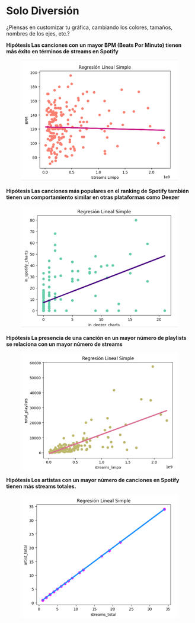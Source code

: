 # Solo Diversión

¿Piensas en customizar tu gráfica, cambiando los colores, tamaños, nombres de los ejes, etc.?

**Hipótesis Las canciones con un mayor BPM (Beats Por Minuto) tienen más éxito en términos de streams en Spotify**

<figure><img src="../../.gitbook/assets/image (8).png" alt=""><figcaption></figcaption></figure>

**Hipótesis Las canciones más populares en el ranking de Spotify también tienen un comportamiento similar en otras plataformas como Deezer**

<figure><img src="../../.gitbook/assets/image (9).png" alt=""><figcaption></figcaption></figure>

**Hipótesis La presencia de una canción en un mayor número de playlists se relaciona con un mayor número de streams**

<figure><img src="../../.gitbook/assets/image (10).png" alt=""><figcaption></figcaption></figure>

**Hipótesis Los artistas con un mayor número de canciones en Spotify tienen más streams totales.**

<figure><img src="../../.gitbook/assets/image (11).png" alt=""><figcaption></figcaption></figure>



